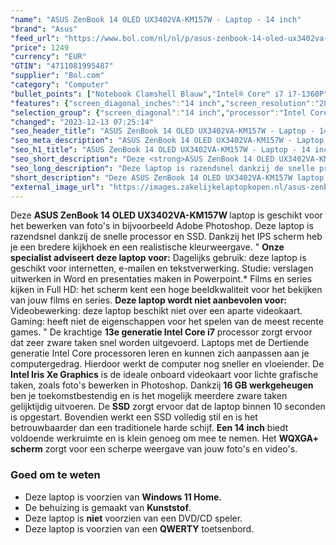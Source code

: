 ```yaml
---
"name": "ASUS ZenBook 14 OLED UX3402VA-KM157W - Laptop - 14 inch"
"brand": "Asus"
"feed_url": "https://www.bol.com/nl/nl/p/asus-zenbook-14-oled-ux3402va-km157w-laptop-14-wqxga-intel-core-i7-1360p-iris-xe-graphics-16-gb-lpddr5-sdram-1-tb-ssd-wi-fi-6e-bluetooth-5-0-windows-11-home-blauw/9300000139620041"
"price": 1249
"currency": "EUR"
"GTIN": "4711081995487"
"supplier": "Bol.com"
"category": "Computer"
"bullet_points": ["Notebook Clamshell Blauw","Intel® Core™ i7 i7-1360P","35,6 cm (14\") WQXGA+ 2880 x 1800 Pixels OLED Glans 16:10","16 GB LPDDR5-SDRAM 1 x 16 GB","1 TB SSD","Intel Iris Xe Graphics","Wi-Fi 6E (802.11ax) Bluetooth 5.0","Lithium-Ion (Li-Ion) 75 Wh 65 W","Windows 11 Home 64-bit"]
"features": {"screen_diagonal_inches":"14 inch","screen_resolution":"2880 x 1800 Pixels","processor_family":"Intel® Core™ i7","memory_size":"16 GB","memory_type":"LPDDR5-SDRAM","total_storage_space":"1 TB","operating_system":"Windows 11 Home","battery_capacity":"75 Wh","width":"313,6 mm","depth":"220,6 mm","height":"16,9 mm","weight":"1,39 kg","graphics_card":"Intel Iris Xe Graphics"}
"selection_group": {"screen_diagonal":"14 inch","processor":"Intel Core i7","changed_price_past_3_days":false,"product_family":"ZenBook"}
"changed": "2023-12-13 07:25:14"
"seo_header_title": "ASUS ZenBook 14 OLED UX3402VA-KM157W - Laptop - 14 inch"
"seo_meta_description": "ASUS ZenBook 14 OLED UX3402VA-KM157W - Laptop - 14 inch"
"seo_h1_title": "ASUS ZenBook 14 OLED UX3402VA-KM157W - Laptop - 14 inch"
"seo_short_description": "Deze <strong>ASUS ZenBook 14 OLED UX3402VA-KM157W </strong>laptop is geschikt voor het bewerken van foto's in bijvoorbeeld Adobe Photoshop."
"seo_long_description": "Deze laptop is razendsnel dankzij de snelle processor en SSD. Dankzij het IPS scherm heb je een bredere kijkhoek en een realistische kleurweergave. \" <strong>Onze specialist adviseert deze laptop voor:</strong> Dagelijks gebruik: deze laptop is geschikt voor internetten, e-mailen en tekstverwerking.  Studie: verslagen uitwerken in Word en presentaties maken in Powerpoint. * Films en series kijken in Full HD: het scherm kent een hoge beeldkwaliteit voor het bekijken van jouw films en series. <strong>Deze laptop wordt niet aanbevolen voor:</strong> Videobewerking: deze laptop beschikt niet over een aparte videokaart.  Gaming: heeft niet de eigenschappen voor het spelen van de meest recente games. \" De krachtige <strong>13e generatie Intel Core i7</strong> processor zorgt ervoor dat zeer zware taken snel worden uitgevoerd. Laptops met de Dertiende generatie Intel Core processoren leren en kunnen zich aanpassen aan je computergedrag. Hierdoor werkt de computer nog sneller en vloeiender. De <strong>Intel Iris Xe Graphics</strong> is de ideale onboard videokaart voor lichte grafische taken, zoals foto's bewerken in Photoshop. Dankzij <strong>16 GB werkgeheugen</strong> ben je toekomstbestendig en is het mogelijk meerdere zware taken gelijktijdig uitvoeren. De <strong>SSD</strong> zorgt ervoor dat de laptop binnen 10 seconden is opgestart. Bovendien werkt een SSD volledig stil en is het betrouwbaarder dan een traditionele harde schijf. <strong>Een 14 inch</strong> biedt voldoende werkruimte en is klein genoeg om mee te nemen. Het <strong>WQXGA+ scherm</strong> zorgt voor een scherpe weergave van jouw foto's en video's. <h3> Goed om te weten</h3> <ul> <li>Deze laptop is voorzien van <strong>Windows 11 Home. </strong></li> <li>De behuizing is gemaakt van <strong>Kunststof</strong>. </li> <li>Deze laptop is <strong>niet</strong> voorzien van een DVD/CD speler. </li> <li>Deze laptop is voorzien van een <strong>QWERTY</strong> toetsenbord. </li> </ul> <p>  </p>"
"short_description": "Deze ASUS ZenBook 14 OLED UX3402VA-KM157W laptop is geschikt voor het bewerken van foto's in bijvoorbeeld Adobe Photoshop. Deze laptop is razendsnel dankzij de snelle processor en SSD. Dankzij het IPS scherm heb je een bredere kijkhoek en een realistische kleurweergave. \" Onze specialist adviseert deze laptop voor: Dagelijks gebruik: deze laptop is geschikt voor internetten, e-mailen en tekstverwerking. Studie: verslagen uitwerken in Word en presentaties maken in Powerpoint.* Films en series kijken in Full HD: het scherm kent een hoge beeldkwaliteit voor het bekijken van jouw films en series. Deze laptop wordt niet aanbevolen voor: Videobewerking: deze laptop beschikt niet over een aparte videokaart. Gaming: heeft niet de eigenschappen voor het spelen van de meest recente games. \" De krachtige 13e generatie Intel Core i7 processor zorgt ervoor dat zeer zware taken snel worden uitgevoerd. Laptops met de Dertiende generatie Intel Core processoren leren en kunnen zich aanpassen aan je computergedrag. Hierdoor werkt de computer nog sneller en vloeiender. De Intel Iris Xe Graphics is de ideale onboard videokaart voor lichte grafische taken, zoals foto's bewerken in Photoshop. Dankzij 16 GB werkgeheugen ben je toekomstbestendig en is het mogelijk meerdere zware taken gelijktijdig uitvoeren. De SSD zorgt ervoor dat de laptop binnen 10 seconden is opgestart. Bovendien werkt een SSD volledig stil en is het betrouwbaarder dan een traditionele harde schijf. Een 14 inch biedt voldoende werkruimte en is klein genoeg om mee te nemen. Het WQXGA+ scherm zorgt voor een scherpe weergave van jouw foto's en video's. Goed om te weten Deze laptop is voorzien van Windows 11 Home. De behuizing is gemaakt van Kunststof. Deze laptop is niet voorzien van een DVD/CD speler. Deze laptop is voorzien van een QWERTY toetsenbord."
"external_image_url": "https://images.zakelijkelaptopkopen.nl/asus-zenbook-14-oled-ux3402va-km157w-laptop-14-wqxga-intel-core-i7-1360p-iris-xe-graphics-16-gb-lpddr5-sdram-1-tb-ssd-wi-fi-6e-bluetooth-5-0-windows-11-home-blauw.webp"
---
```


Deze <strong>ASUS ZenBook 14 OLED UX3402VA-KM157W </strong>laptop is geschikt voor het bewerken van foto's in bijvoorbeeld Adobe Photoshop. Deze laptop is razendsnel dankzij de snelle processor en SSD. Dankzij het IPS scherm heb je een bredere kijkhoek en een realistische kleurweergave. " <strong>Onze specialist adviseert deze laptop voor:</strong>  Dagelijks gebruik: deze laptop is geschikt voor internetten, e-mailen en tekstverwerking.  Studie: verslagen uitwerken in Word en presentaties maken in Powerpoint.*  Films en series kijken in Full HD: het scherm kent een hoge beeldkwaliteit voor het bekijken van jouw films en series. <strong>Deze laptop wordt niet aanbevolen voor:</strong>  Videobewerking: deze laptop beschikt niet over een aparte videokaart.  Gaming: heeft niet de eigenschappen voor het spelen van de meest recente games. " De krachtige <strong>13e generatie Intel Core i7</strong> processor zorgt ervoor dat zeer zware taken snel worden uitgevoerd. Laptops met de Dertiende generatie Intel Core processoren leren en kunnen zich aanpassen aan je computergedrag. Hierdoor werkt de computer nog sneller en vloeiender. De <strong>Intel Iris Xe Graphics</strong> is de ideale onboard videokaart voor lichte grafische taken, zoals foto's bewerken in Photoshop. Dankzij <strong>16 GB werkgeheugen</strong> ben je toekomstbestendig en is het mogelijk meerdere zware taken gelijktijdig uitvoeren. De <strong>SSD</strong> zorgt ervoor dat de laptop binnen 10 seconden is opgestart. Bovendien werkt een SSD volledig stil en is het betrouwbaarder dan een traditionele harde schijf. <strong>Een 14 inch</strong> biedt voldoende werkruimte en is klein genoeg om mee te nemen. Het <strong>WQXGA+ scherm</strong> zorgt voor een scherpe weergave van jouw foto's en video's. <h3> Goed om te weten</h3> <ul> <li>Deze laptop is voorzien van <strong>Windows 11 Home.</strong></li> <li>De behuizing is gemaakt van <strong>Kunststof</strong>.</li> <li>Deze laptop is <strong>niet</strong> voorzien van een DVD/CD speler.</li> <li>Deze laptop is voorzien van een <strong>QWERTY</strong> toetsenbord.</li> </ul> <p>   </p>